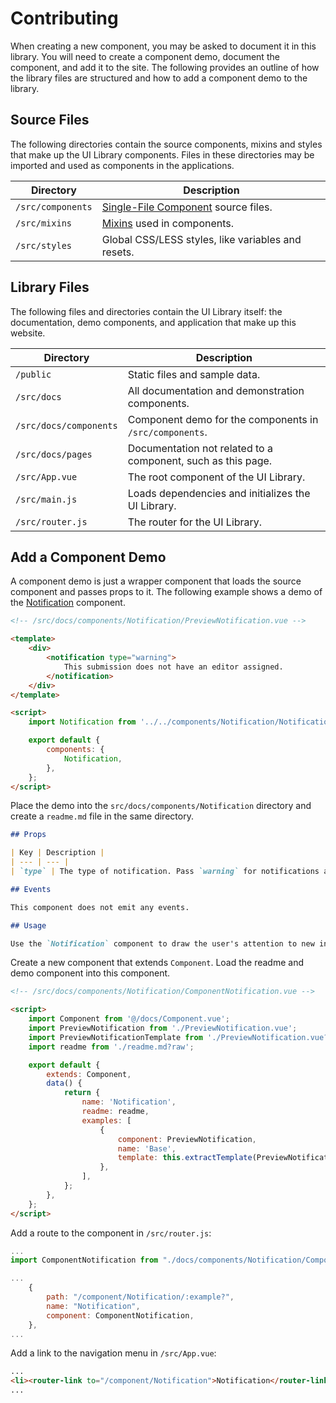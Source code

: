 # Contributing

When creating a new component, you may be asked to document it in this library. You will need to create a component demo, document the component, and add it to the site. The following provides an outline of how the library files are structured and how to add a component demo to the library.

## Source Files

The following directories contain the source components, mixins and styles that make up the UI Library components. Files in these directories may be imported and used as components in the applications.

| Directory | Description |
| --- | --- |
| `/src/components` | [Single-File Component](https://vuejs.org/guide/scaling-up/sfc.html) source files. |
| `/src/mixins` | [Mixins](https://vuejs.org/v2/guide/mixins.html) used in components. |
| `/src/styles` | Global CSS/LESS styles, like variables and resets. |

## Library Files

The following files and directories contain the UI Library itself: the documentation, demo components, and application that make up this website.

| Directory | Description |
| --- | --- |
| `/public` | Static files and sample data. |
| `/src/docs` | All documentation and demonstration components. |
| `/src/docs/components` | Component demo for the components in `/src/components`. |
| `/src/docs/pages` | Documentation not related to a component, such as this page. |
| `/src/App.vue` | The root component of the UI Library. |
| `/src/main.js` | Loads dependencies and initializes the UI Library. |
| `/src/router.js` | The router for the UI Library. |

## Add a Component Demo

A component demo is just a wrapper component that loads the source component and passes props to it. The following example shows a demo of the [Notification](#/component/Notification) component.

```html
<!-- /src/docs/components/Notification/PreviewNotification.vue -->

<template>
	<div>
		<notification type="warning">
			This submission does not have an editor assigned.
		</notification>
	</div>
</template>

<script>
	import Notification from '../../components/Notification/Notification.vue';

	export default {
		components: {
			Notification,
		},
	};
</script>
```

Place the demo into the `src/docs/components/Notification` directory and create a `readme.md` file in the same directory.

```md
## Props

| Key | Description |
| --- | --- |
| `type` | The type of notification. Pass `warning` for notifications about errors or serious problems. |

## Events

This component does not emit any events.

## Usage

Use the `Notification` component to draw the user's attention to new information. Do not overuse notifications. If they become too common, they will no longer draw the user's attention.
```

Create a new component that extends `Component`. Load the readme and demo component into this component.

```html
<!-- /src/docs/components/Notification/ComponentNotification.vue -->

<script>
	import Component from '@/docs/Component.vue';
	import PreviewNotification from './PreviewNotification.vue';
	import PreviewNotificationTemplate from './PreviewNotification.vue?raw';
	import readme from './readme.md?raw';

	export default {
		extends: Component,
		data() {
			return {
				name: 'Notification',
				readme: readme,
				examples: [
					{
						component: PreviewNotification,
						name: 'Base',
						template: this.extractTemplate(PreviewNotificationTemplate),
					},
				],
			};
		},
	};
</script>
```

Add a route to the component in `/src/router.js`:

```js
...
import ComponentNotification from "./docs/components/Notification/ComponentNotification.vue";

...
	{
		path: "/component/Notification/:example?",
		name: "Notification",
		component: ComponentNotification,
	},
...
```

Add a link to the navigation menu in `/src/App.vue`:

```html
...
<li><router-link to="/component/Notification">Notification</router-link></li>
...
```
